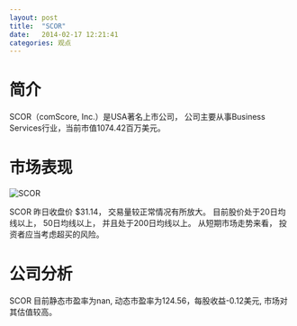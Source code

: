 ```yaml
---
layout: post
title:  "SCOR"
date:   2014-02-17 12:21:41
categories: 观点
---
```


# 简介
SCOR（comScore, Inc.）是USA著名上市公司，
公司主要从事Business Services行业，当前市值1074.42百万美元。

# 市场表现

![SCOR](http://finviz.com/chart.ashx?t=SCOR&ty=c&ta=1&p=d&s=l)

SCOR 昨日收盘价 $31.14，
交易量较正常情况有所放大。
目前股价处于20日均线以上，
50日均线以上，
并且处于200日均线以上。
从短期市场走势来看，
投资者应当考虑超买的风险。

# 公司分析
SCOR 目前静态市盈率为nan, 动态市盈率为124.56，每股收益-0.12美元,
市场对其估值较高。
